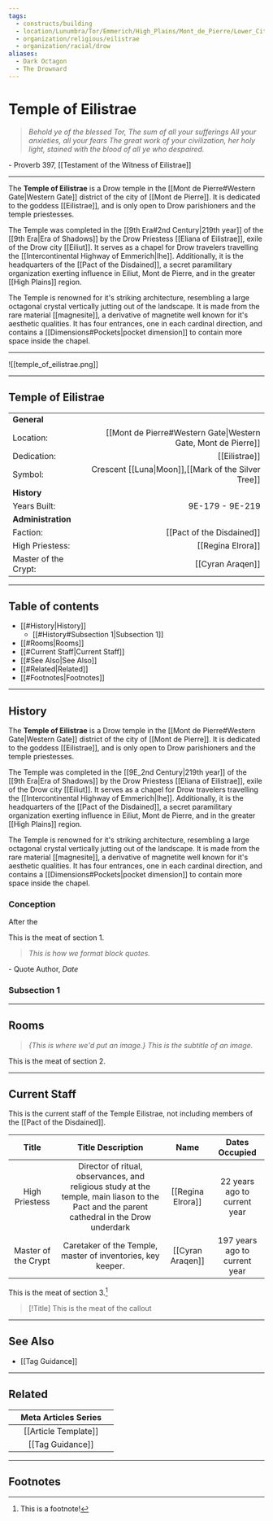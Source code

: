 ```yaml
---
tags:
  - constructs/building
  - location/Lunumbra/Tor/Emmerich/High_Plains/Mont_de_Pierre/Lower_City/West_Gate
  - organization/religious/eilistrae
  - organization/racial/drow
aliases:
  - Dark Octagon
  - The Drownard
---
```

# Temple of Eilistrae

>*Behold ye of the blessed Tor,
>The sum of all your sufferings
>All your anxieties, all your fears
>The great work of your civilization,
>her holy light, stained with the blood
>of all ye who despaired.*

\- Proverb 397, [[Testament of the Witness of Eilistrae]]

___

The **Temple of Eilistrae** is a Drow temple in the [[Mont de Pierre#Western Gate|Western Gate]] district of the city of [[Mont de Pierre]]. It is dedicated to the goddess [[Eilistrae]], and is only open to Drow parishioners and the temple priestesses.

The Temple was completed in the [[9th Era#2nd Century|219th year]] of the [[9th Era|Era of Shadows]] by the Drow Priestess [[Eliana of Eilistrae]], exile of the Drow city [[Eiliut]]. It serves as a chapel for Drow travelers travelling the [[Intercontinental Highway of Emmerich|Ihe]]. Additionally, it is the headquarters of the [[Pact of the Disdained]], a secret paramilitary organization exerting influence in Eiliut, Mont de Pierre, and in the greater [[High Plains]] region.

The Temple is renowned for it's striking architecture, resembling a large octagonal crystal vertically jutting out of the landscape. It is made from the rare material [[magnesite]], a derivative of magnetite well known for it's aesthetic qualities. It has four entrances, one in each cardinal direction, and contains a [[Dimensions#Pockets|pocket dimension]] to contain more space inside the chapel.

___

![[temple_of_eilistrae.png]]

___

## Temple of Eilistrae

| | |
|:------|------:|
|**General**||
|Location:| [[Mont de Pierre#Western Gate\|Western Gate, Mont de Pierre]]
|Dedication:|[[Eilistrae]]|
|Symbol:|Crescent [[Luna\|Moon]],[[Mark of the Silver Tree]]|
|**History**| |
|Years Built:|9E-179 - 9E-219|
|**Administration**| |
|Faction:|[[Pact of the Disdained]]|
|High Priestess:|[[Regina Elrora]]|
|Master of the Crypt:|[[Cyran Araqen]]|

___

## Table of contents

- [[#History|History]]
	- [[#History#Subsection 1|Subsection 1]]
- [[#Rooms|Rooms]]
- [[#Current Staff|Current Staff]]
- [[#See Also|See Also]]
- [[#Related|Related]]
- [[#Footnotes|Footnotes]]

___

## History

The **Temple of Eilistrae** is a Drow temple in the [[Mont de Pierre#Western Gate|Western Gate]] district of the city of [[Mont de Pierre]]. It is dedicated to the goddess [[Eilistrae]], and is only open to Drow parishioners and the temple priestesses.

The Temple was completed in the [[9E_2nd Century|219th year]] of the [[9th Era|Era of Shadows]] by the Drow Priestess [[Eliana of Eilistrae]], exile of the Drow city [[Eiliut]]. It serves as a chapel for Drow travelers travelling the [[Intercontinental Highway of Emmerich|Ihe]]. Additionally, it is the headquarters of the [[Pact of the Disdained]], a secret paramilitary organization exerting influence in Eiliut, Mont de Pierre, and in the greater [[High Plains]] region.

The Temple is renowned for it's striking architecture, resembling a large octagonal crystal vertically jutting out of the landscape. It is made from the rare material [[magnesite]], a derivative of magnetite well known for it's aesthetic qualities. It has four entrances, one in each cardinal direction, and contains a [[Dimensions#Pockets|pocket dimension]] to contain more space inside the chapel.

### Conception

After the 

This is the meat of section 1.
> *This is how we format block quotes.*

\- Quote Author, *Date*

### Subsection 1

___

## Rooms
> *{This is where we'd put an image.}*
> *This is the subtitle of an image.*

This is the meat of section 2.

___

## Current Staff

This is the current staff of the Temple Eilistrae, not including members of the [[Pact of the Disdained]].

|Title|Title Description|Name|Dates Occupied|
|:-:|:-:|:-:|:-:|
|High Priestess|Director of ritual, observances, and religious study at the temple, main liason to the Pact and the parent cathedral in the Drow underdark|[[Regina Elrora]]|22 years ago to current year|
|Master of the Crypt|Caretaker of the Temple, master of inventories, key keeper.|[[Cyran Araqen]]|197 years ago to current year|


This is the meat of section 3.[^1]
> [!Title]
> This is the meat of the callout

___

## See Also
 - [[Tag Guidance]]

___

## Related

| |Meta Articles Series| |
|-:|:-:|:-|
| |[[Article Template]]| |
| |[[Tag Guidance]]| |

___

## Footnotes

[^1]: This is a footnote!